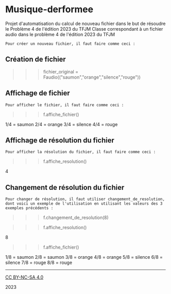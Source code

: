 # Musique-derformee
Projet d'automatisation du calcul de nouveau fichier dans le but de résoudre le Problème 4 de l'édition 2023 du TFJM
Classe correspondant à un fichier audio dans le problème 4 de l'édition 2023 du TFJM
    
    Pour créer un nouveau fichier, il faut faire comme ceci :
## Création de fichier    
>>> fichier_original = Faudio(("saumon","orange","silence","rouge"))

## Affichage de fichier
    Pour afficher le fichier, il faut faire comme ceci :

>>> f.affiche_fichier()

1/4 = saumon
2/4 = orange
3/4 = silence
4/4 = rouge

## Affichage de résolution du fichier
    Pour afficher la résolution du fichier, il faut faire comme ceci :
    
>>> f.affiche_resolution()

4
    
## Changement de résolution du fichier  

    Pour changer de résolution, il faut utiliser changement_de_resolution, dont voici un exemple de l'utilisation en utilisant les valeurs des 3 exemples précédents :
    
>>> f.changement_de_resolution(8)

>>> f.affiche_resolution()

8

>>> f.affiche_fichier()

1/8 = saumon
2/8 = saumon
3/8 = orange
4/8 = orange
5/8 = silence
6/8 = silence
7/8 = rouge
8/8 = rouge


---

[CC BY-NC-SA 4.0](https://creativecommons.org/licenses/by-nc-sa/4.0/)

2023
